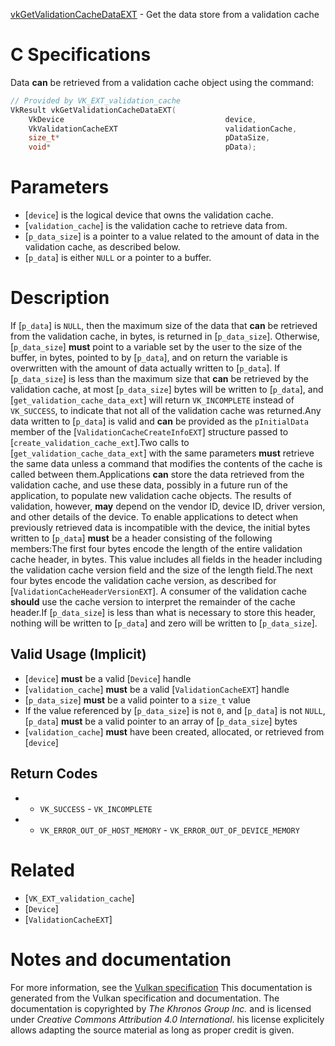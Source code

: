 [vkGetValidationCacheDataEXT](https://www.khronos.org/registry/vulkan/specs/1.3-extensions/man/html/vkGetValidationCacheDataEXT.html) - Get the data store from a validation cache

# C Specifications
Data  **can**  be retrieved from a validation cache object using the command:
```c
// Provided by VK_EXT_validation_cache
VkResult vkGetValidationCacheDataEXT(
    VkDevice                                    device,
    VkValidationCacheEXT                        validationCache,
    size_t*                                     pDataSize,
    void*                                       pData);
```

# Parameters
- [`device`] is the logical device that owns the validation cache.
- [`validation_cache`] is the validation cache to retrieve data from.
- [`p_data_size`] is a pointer to a value related to the amount of data in the validation cache, as described below.
- [`p_data`] is either `NULL` or a pointer to a buffer.

# Description
If [`p_data`] is `NULL`, then the maximum size of the data that  **can**  be
retrieved from the validation cache, in bytes, is returned in
[`p_data_size`].
Otherwise, [`p_data_size`] **must**  point to a variable set by the user to the
size of the buffer, in bytes, pointed to by [`p_data`], and on return the
variable is overwritten with the amount of data actually written to
[`p_data`].
If [`p_data_size`] is less than the maximum size that  **can**  be retrieved by
the validation cache, at most [`p_data_size`] bytes will be written to
[`p_data`], and [`get_validation_cache_data_ext`] will return
`VK_INCOMPLETE` instead of `VK_SUCCESS`, to indicate that not all of
the validation cache was returned.Any data written to [`p_data`] is valid and  **can**  be provided as the
`pInitialData` member of the [`ValidationCacheCreateInfoEXT`]
structure passed to [`create_validation_cache_ext`].Two calls to [`get_validation_cache_data_ext`] with the same parameters
 **must**  retrieve the same data unless a command that modifies the contents of
the cache is called between them.Applications  **can**  store the data retrieved from the validation cache, and
use these data, possibly in a future run of the application, to populate new
validation cache objects.
The results of validation, however,  **may**  depend on the vendor ID, device ID,
driver version, and other details of the device.
To enable applications to detect when previously retrieved data is
incompatible with the device, the initial bytes written to [`p_data`] **must** 
be a header consisting of the following members:The first four bytes encode the length of the entire validation cache
header, in bytes.
This value includes all fields in the header including the validation cache
version field and the size of the length field.The next four bytes encode the validation cache version, as described for
[`ValidationCacheHeaderVersionEXT`].
A consumer of the validation cache  **should**  use the cache version to
interpret the remainder of the cache header.If [`p_data_size`] is less than what is necessary to store this header,
nothing will be written to [`p_data`] and zero will be written to
[`p_data_size`].
## Valid Usage (Implicit)
-  [`device`] **must**  be a valid [`Device`] handle
-  [`validation_cache`] **must**  be a valid [`ValidationCacheEXT`] handle
-  [`p_data_size`] **must**  be a valid pointer to a `size_t` value
-    If the value referenced by [`p_data_size`] is not `0`, and [`p_data`] is not `NULL`, [`p_data`] **must**  be a valid pointer to an array of [`p_data_size`] bytes
-  [`validation_cache`] **must**  have been created, allocated, or retrieved from [`device`]

## Return Codes
*   - `VK_SUCCESS`  - `VK_INCOMPLETE` 
*   - `VK_ERROR_OUT_OF_HOST_MEMORY`  - `VK_ERROR_OUT_OF_DEVICE_MEMORY`

# Related
- [`VK_EXT_validation_cache`]
- [`Device`]
- [`ValidationCacheEXT`]

# Notes and documentation
For more information, see the [Vulkan specification](https://www.khronos.org/registry/vulkan/specs/1.3-extensions/html/vkspec.html)
This documentation is generated from the Vulkan specification and documentation.
The documentation is copyrighted by *The Khronos Group Inc.* and is licensed under *Creative Commons Attribution 4.0 International*.
his license explicitely allows adapting the source material as long as proper credit is given.
        